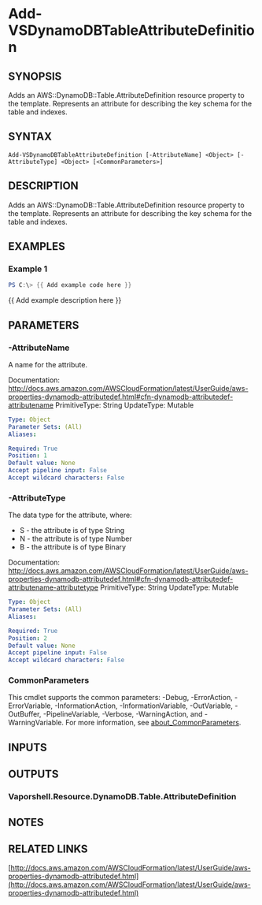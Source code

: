 # Add-VSDynamoDBTableAttributeDefinition

## SYNOPSIS
Adds an AWS::DynamoDB::Table.AttributeDefinition resource property to the template.
Represents an attribute for describing the key schema for the table and indexes.

## SYNTAX

```
Add-VSDynamoDBTableAttributeDefinition [-AttributeName] <Object> [-AttributeType] <Object> [<CommonParameters>]
```

## DESCRIPTION
Adds an AWS::DynamoDB::Table.AttributeDefinition resource property to the template.
Represents an attribute for describing the key schema for the table and indexes.

## EXAMPLES

### Example 1
```powershell
PS C:\> {{ Add example code here }}
```

{{ Add example description here }}

## PARAMETERS

### -AttributeName
A name for the attribute.

Documentation: http://docs.aws.amazon.com/AWSCloudFormation/latest/UserGuide/aws-properties-dynamodb-attributedef.html#cfn-dynamodb-attributedef-attributename
PrimitiveType: String
UpdateType: Mutable

```yaml
Type: Object
Parameter Sets: (All)
Aliases:

Required: True
Position: 1
Default value: None
Accept pipeline input: False
Accept wildcard characters: False
```

### -AttributeType
The data type for the attribute, where:
+  S - the attribute is of type String
+  N - the attribute is of type Number
+  B - the attribute is of type Binary

Documentation: http://docs.aws.amazon.com/AWSCloudFormation/latest/UserGuide/aws-properties-dynamodb-attributedef.html#cfn-dynamodb-attributedef-attributename-attributetype
PrimitiveType: String
UpdateType: Mutable

```yaml
Type: Object
Parameter Sets: (All)
Aliases:

Required: True
Position: 2
Default value: None
Accept pipeline input: False
Accept wildcard characters: False
```

### CommonParameters
This cmdlet supports the common parameters: -Debug, -ErrorAction, -ErrorVariable, -InformationAction, -InformationVariable, -OutVariable, -OutBuffer, -PipelineVariable, -Verbose, -WarningAction, and -WarningVariable. For more information, see [about_CommonParameters](http://go.microsoft.com/fwlink/?LinkID=113216).

## INPUTS

## OUTPUTS

### Vaporshell.Resource.DynamoDB.Table.AttributeDefinition
## NOTES

## RELATED LINKS

[http://docs.aws.amazon.com/AWSCloudFormation/latest/UserGuide/aws-properties-dynamodb-attributedef.html](http://docs.aws.amazon.com/AWSCloudFormation/latest/UserGuide/aws-properties-dynamodb-attributedef.html)

